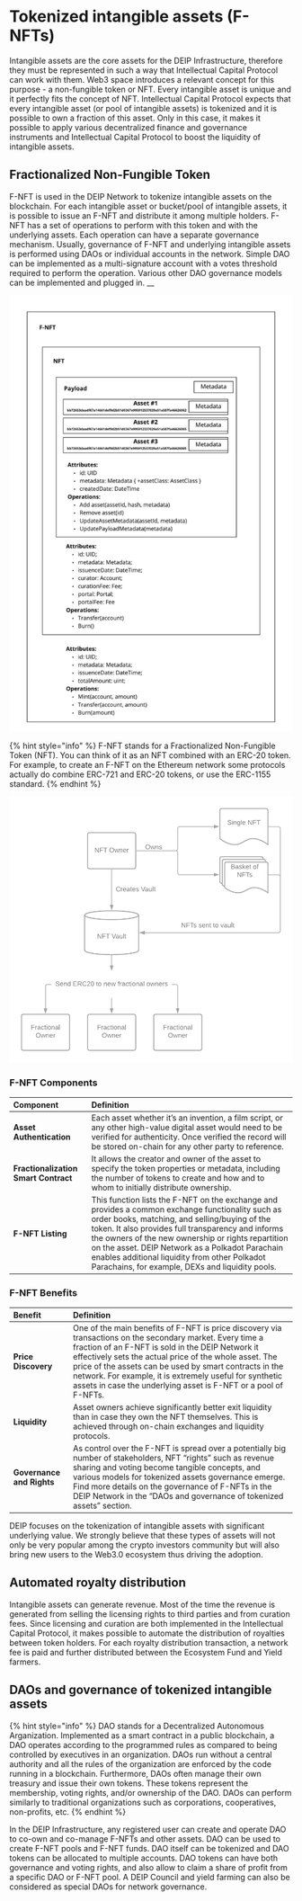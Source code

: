 # Tokenized intangible assets \(F-NFTs\)

Intangible assets are the core assets for the DEIP Infrastructure, therefore they must be represented in such a way that Intellectual Capital Protocol can work with them. Web3 space introduces a relevant concept for this purpose - a non-fungible token or NFT. Every intangible asset is unique and it perfectly fits the concept of NFT. Intellectual Capital Protocol expects that every intangible asset \(or pool of intangible assets\) is tokenized and it is possible to own a fraction of this asset. Only in this case, it makes it possible to apply various decentralized finance and governance instruments and Intellectual Capital Protocol to boost the liquidity of intangible assets.

## Fractionalized Non-Fungible Token

F-NFT is used in the DEIP Network to tokenize intangible assets on the blockchain. For each intangible asset or bucket/pool of intangible assets, it is possible to issue an F-NFT and distribute it among multiple holders. F-NFT has a set of operations to perform with this token and with the underlying assets. Each operation can have a separate governance mechanism. Usually, governance of F-NFT and underlying intangible assets is performed using DAOs or individual accounts in the network. Simple DAO can be implemented as a multi-signature account with a votes threshold required to perform the operation. Various other DAO governance models can be implemented and plugged in. __

![F-NFT structure in the DEIP Network.](../.gitbook/assets/assets_wiki_-mzbonxaba-qbxpdued0_-mzbp6b41mp5bacpqrix_2.jpeg)

{% hint style="info" %}
F-NFT stands for a Fractionalized Non-Fungible Token \(NFT\). You can think of it as an NFT combined with an ERC-20 token. For example, to create an F-NFT on the Ethereum network some protocols actually do combine ERC-721 and ERC-20 tokens, or use the ERC-1155 standard.
{% endhint %}

![Example implementation of an F-NFT on Ethereum network.](../.gitbook/assets/assets_wiki_-mzbonxaba-qbxpdued0_-mzbp6b3ovnqplkrjfhm_1.png)

### F-NFT Components 

| Component | Definition |
| :--- | :--- |
| **Asset Authentication** | Each asset whether it’s an invention, a film script, or any other high-value digital asset would need to be verified for authenticity. Once verified the record will be stored on-chain for any other party to reference. |
| **Fractionalization Smart Contract** | It allows the creator and owner of the asset to specify the token properties or metadata, including the number of tokens to create and how and to whom to initially distribute ownership. |
| **F-NFT Listing** | This function lists the F-NFT on the exchange and provides a common exchange functionality such as order books, matching, and selling/buying of the token. It also provides full transparency and informs the owners of the new ownership or rights repartition on the asset. DEIP Network as a Polkadot Parachain enables additional liquidity from other Polkadot Parachains, for example, DEXs and liquidity pools. |

### F-NFT Benefits

| Benefit | Definition |
| :--- | :--- |
| **Price Discovery** | One of the main benefits of F-NFT is price discovery via transactions on the secondary market. Every time a fraction of an F-NFT is sold in the DEIP Network it effectively sets the actual price of the whole asset. The price of the assets can be used by smart contracts in the network. For example, it is extremely useful for synthetic assets in case the underlying asset is F-NFT or a pool of F-NFTs. |
| **Liquidity** | Asset owners achieve significantly better exit liquidity than in case they own the NFT themselves. This is achieved through on-chain exchanges and liquidity protocols. |
| **Governance and Rights** | As control over the F-NFT is spread over a potentially big number of stakeholders, NFT “rights” such as revenue sharing and voting become tangible concepts, and various models for tokenized assets governance emerge. Find more details on the governance of F-NFTs in the DEIP Network in the “DAOs and governance of tokenized assets” section. |

DEIP focuses on the tokenization of intangible assets with significant underlying value. We strongly believe that these types of assets will not only be very popular among the crypto investors community but will also bring new users to the Web3.0 ecosystem thus driving the adoption.

## Automated royalty distribution

Intangible assets can generate revenue. Most of the time the revenue is generated from selling the licensing rights to third parties and from curation fees. Since licensing and curation are both implemented in the Intellectual Capital Protocol, it makes possible to automate the distribution of royalties between token holders. For each royalty distribution transaction, a network fee is paid and further distributed between the Ecosystem Fund and Yield farmers.

## DAOs and governance of tokenized intangible assets

{% hint style="info" %}
DAO stands for a Decentralized Autonomous Arganization. Implemented as a smart contract in a public blockchain, a DAO operates according to the programmed rules as compared to being controlled by executives in an organization. DAOs run without a central authority and all the rules of the organization are enforced by the code running in a blockchain. Furthermore, DAOs often manage their own treasury and issue their own tokens. These tokens represent the membership, voting rights, and/or ownership of the DAO. DAOs can perform similarly to traditional organizations such as corporations, cooperatives, non-profits, etc.
{% endhint %}

In the DEIP Infrastructure, any registered user can create and operate DAO to co-own and co-manage F-NFTs and other assets. DAO can be used to create F-NFT pools and F-NFT funds. DAO itself can be tokenized and DAO tokens can be allocated to multiple accounts. DAO tokens can have both governance and voting rights, and also allow to claim a share of profit from a specific DAO or F-NFT pool. A DEIP Council and yield farming can also be considered as special DAOs for network governance.

